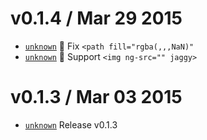 v0.1.4 / Mar 29 2015
=========================
 * [`unknown`][1] :bug: Fix `<path fill="rgba(,,,NaN)"`
 * [`unknown`][1] :lipstick: Support `<img ng-src="" jaggy>`

[1]: https://github.com/59naga/jaggy/commit

v0.1.3 / Mar 03 2015
=========================
 * [`unknown`][0] Release v0.1.3

[0]: https://github.com/59naga/jaggy/commits/master